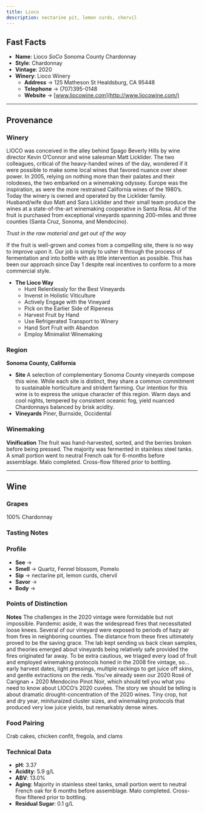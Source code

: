 ```yaml
---
title: Lioco
description: nectarine pit, lemon curds, chervil
---
```


## Fast Facts
 - **Name**: Lioco *SoCo* Sonoma County Chardonnay
 - **Style**: Chardonnay
 - **Vintage**: 2020
 - **Winery**: Lioco Winery
     * **Address** → 125 Matheson St Healdsburg, CA 95448
     * **Telephone** → (707)395-0148
     * **Website** →  [www.liocowine.com](http://www.liocowine.com/)

---

## Provenance
### Winery 
LIOCO was conceived in the alley behind Spago Beverly Hills by wine director Kevin O’Connor and wine salesman Matt Licklider. The two colleagues, critical of the heavy-handed wines of the day, wondered if it were possible to make some local wines that favored nuance over sheer power. In 2005, relying on nothing more than their palates and their rolodexes, the two embarked on a winemaking odyssey. Europe was the inspiration, as were the more restrained California wines of the 1980’s.
Today the winery is owned and operated by the Licklider family. Husband/wife duo Matt and Sara Licklider and their small team produce the wines at a state-of-the-art winemaking cooperative in Santa Rosa. All of the fruit is purchased from exceptional vineyards spanning 200-miles and three counties (Santa Cruz, Sonoma, and Mendocino).

*Trust in the raw material and get out of the way*  

If the fruit is well-grown and comes from a compelling site, there is no way to improve upon it. Our job is simply to usher it through the process of fermentation and into bottle with as little intervention as possible. This has been our approach since Day 1 despite real incentives to conform to a more commercial style.
 - **The Lioco Way**
    * Hunt Relentlessly for the Best Vineyards
    * Invenst in Holistic Viticulture
    * Actively Engage with the Vineyard
    * Pick on the Earlier Side of Ripeness
    * Harvest Fruit by Hand
    * Use Refrigerated Transport to Winery
    * Hand Sort Fruit with Abandon
    * Employ Minimalist Winemaking

### Region
**Sonoma County, California**
 
- **Site** A selection of complementary Sonoma County vineyards compose this wine. While each site is distinct, they share a common commitment to sustainable horticulture and strident farming. Our intention for this wine is to express the unique character of this region. Warm days and cool nights, tempered by consistent oceanic fog, yield nuanced Chardonnays balanced by brisk acidity.
- **Vineyards** Piner, Burnside, Occidental

### Winemaking 
**Vinification** The fruit was hand-harvested, sorted, and the berries broken before being pressed. The majority was fermented in stainless steel tanks. A small portion went to neutral French oak for 6-months before assemblage. Malo completed. Cross-flow filtered prior to bottling.

---

## Wine
### Grapes
100% Chardonnay

### Tasting Notes

### Profile
 - **See** →  
 - **Smell** → Quartz, Fennel blossom, Pomelo
 - **Sip** → nectarine pit, lemon curds, chervil
 - **Savor** → 
 - **Body** → 

### Points of Distinction
**Notes** The challenges in the 2020 vintage were formidable but not impossible. Pandemic aside, it was the widespread fires that necessitated loose knees. Several of our vineyard were exposed to periods of hazy air from fires in neighboring counties. The distance from these fires ultimately proved to be the saving grace. The lab kept sending us back clean samples, and theories emerged about vineyards being relatively safe provided the fires originated far away. To be extra cautious, we triaged every load of fruit and employed winemaking protocols honed in the 2008 fire vintage, so… early harvest dates, light pressings, multiple rackings to get juice off skins, and gentle extractions on the reds. You’ve already seen our 2020 Rosé of Carignan + 2020 Mendocino Pinot Noir, which should tell you what you need to know about LIOCO’s 2020 cuvées. The story we should be telling is about dramatic drought-concentration of the 2020 wines. Tiny crop, hot and dry year, minituraized cluster sizes, and winemaking protocols that produced very low juice yields, but remarkably dense wines.

### Food Pairing
Crab cakes, chicken confit, fregola, and clams

### Technical Data
 - **pH**: 3.37
 - **Acidity**: 5.9 g/L
 - **ABV**: 13.0%
 - **Aging**: Majority in stainless steel tanks, small portion went to neutral French oak for 6 months before assemblage. Malo completed. Cross-flow filtered prior to bottling.
 - **Residual Sugar**: 0.1 g/L
